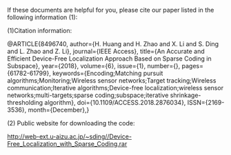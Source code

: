 If these documents are helpful for you, please cite our paper listed in the following information (1):

(1)Citation information:


@ARTICLE{8496740, 
author={H. Huang and H. Zhao and X. Li and S. Ding and L. Zhao and Z. Li}, 
journal={IEEE Access}, 
title={An Accurate and Efficient Device-Free Localization Approach Based on Sparse Coding in Subspace}, 
year={2018}, 
volume={6}, 
issue={1},
number={}, 
pages={61782-61799}, 
keywords={Encoding;Matching pursuit algorithms;Monitoring;Wireless sensor networks;Target tracking;Wireless communication;Iterative algorithms;Device-free localization;wireless sensor networks;multi-targets;sparse coding;subspace;iterative shrinkage-thresholding algorithm}, 
doi={10.1109/ACCESS.2018.2876034}, 
ISSN={2169-3536}, 
month={December},}

(2) Public website for downloading the code:

http://web-ext.u-aizu.ac.jp/~sding//Device-Free_Localization_with_Sparse_Coding.rar
